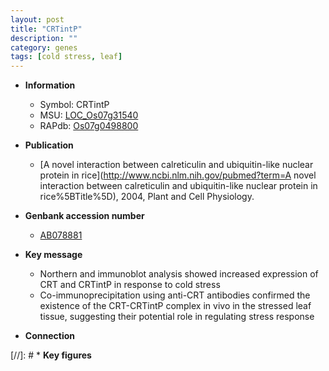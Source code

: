 ```yaml
---
layout: post
title: "CRTintP"
description: ""
category: genes
tags: [cold stress, leaf]
---
```


* **Information**  
    + Symbol: CRTintP  
    + MSU: [LOC_Os07g31540](http://rice.uga.edu/cgi-bin/ORF_infopage.cgi?orf=LOC_Os07g31540)  
    + RAPdb: [Os07g0498800](http://rapdb.dna.affrc.go.jp/viewer/gbrowse_details/irgsp1?name=Os07g0498800)  

* **Publication**  
    + [A novel interaction between calreticulin and ubiquitin-like nuclear protein in rice](http://www.ncbi.nlm.nih.gov/pubmed?term=A novel interaction between calreticulin and ubiquitin-like nuclear protein in rice%5BTitle%5D), 2004, Plant and Cell Physiology.

* **Genbank accession number**  
    + [AB078881](http://www.ncbi.nlm.nih.gov/nuccore/AB078881)

* **Key message**  
    + Northern and immunoblot analysis showed increased expression of CRT and CRTintP in response to cold stress
    + Co-immunoprecipitation using anti-CRT antibodies confirmed the existence of the CRT-CRTintP complex in vivo in the stressed leaf tissue, suggesting their potential role in regulating stress response

* **Connection**  

[//]: # * **Key figures**  



